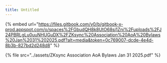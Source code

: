 ```yaml
---
title: Untitled
---
```


{% embed url="https://files.gitbook.com/v0/b/gitbook-x-prod.appspot.com/o/spaces%2FGbudQH8k8UtO68sj1Zni%2Fuploads%2FJ24PBRLgLu0uuNHUGuDX%2FZKsync%20Association%20AoA%20Bylaws%20Jan%2031%202025.pdf?alt=media&token=0c769007-dcde-4e4d-8b3b-827bd2d248d8" %}

{% file src="../assets/ZKsync Association AoA Bylaws Jan 31 2025.pdf" %}
